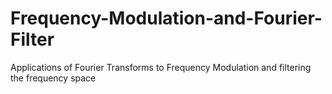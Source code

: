 # Frequency-Modulation-and-Fourier-Filter
Applications of Fourier Transforms to Frequency Modulation and filtering the frequency space 
